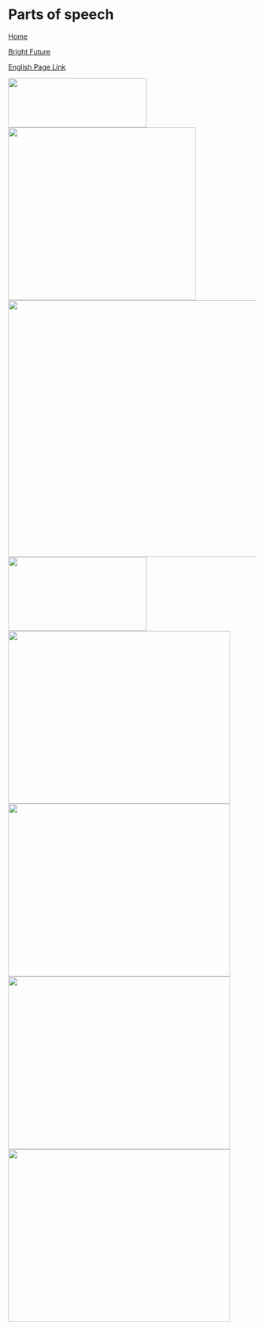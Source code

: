 # Parts of speech


[Home](all-files-links.md)

[Bright Future](bright-future.md)

[English Page Link](all-english-links.md)


<img src="https://i.ytimg.com/vi/0l69KEx7GQo/maxresdefault.jpg" width="280" height="100">
<img src="https://i.pinimg.com/736x/70/2d/44/702d444f2f32bd161726cd9ceeb97863.jpg" width="380" height="350">
<img src="https://exampariksha.com/wp-content/uploads/2015/02/parts-of-speech.jpg" width="570" height="520">

<img src="https://i.pinimg.com/originals/11/11/aa/1111aa81ca41cdedc509dfa5d9c5ccd6.jpg" width="280" height="150">
<img src="https://cdn.innovativelanguage.com/sns/em/2019/landing+pages/Infographic/Most+Common+Nouns+Part+1/Export/Hindi_commonNouns.png" width="450" height="350">
<img src="https://www.topprnation.in/wp-content/uploads/2022/06/common-noun-in-hindi-definition-rules-and-examples-1024x1024.jpg" width="450" height="350">


<img src="https://i.ytimg.com/vi/DggB5hEzs_o/maxresdefault.jpg" width="450" height="350">
<img src="https://i.ytimg.com/vi/USuKRmZyb3w/maxresdefault.jpg" width="450" height="350">